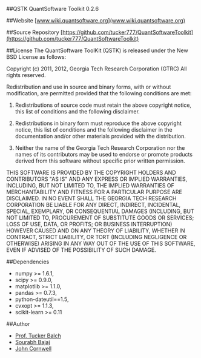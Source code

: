##QSTK
QuantSoftware Toolkit 0.2.6

##Website
[www.wiki.quantsoftware.org](www.wiki.quantsoftware.org)

##Source Repository
[https://github.com/tucker777/QuantSoftwareToolkit](https://github.com/tucker777/QuantSoftwareToolkit)

##License
The QuantSoftware ToolKit (QSTK) is released under the New BSD License as follows:

Copyright (c) 2011, 2012, Georgia Tech Research Corporation (GTRC) All rights reserved.

Redistribution and use in source and binary forms, with or without modification, are permitted provided that the following conditions are met:

 1) Redistributions of source code must retain the above copyright notice, this list of conditions and the following disclaimer. 

 2) Redistributions in binary form must reproduce the above copyright notice, this list of conditions and the following disclaimer
  in the documentation and/or other materials provided with the distribution. 

 3) Neither the name of the Georgia Tech Research Corporation nor the names of its contributors may be used to endorse or promote
  products derived from this software without specific prior written permission. 

THIS SOFTWARE IS PROVIDED BY THE COPYRIGHT HOLDERS AND CONTRIBUTORS "AS IS" AND ANY EXPRESS OR IMPLIED WARRANTIES, INCLUDING,
BUT NOT LIMITED TO, THE IMPLIED WARRANTIES OF MERCHANTABILITY AND FITNESS FOR A PARTICULAR PURPOSE ARE DISCLAIMED. 
IN NO EVENT SHALL THE GEORGIA TECH RESEARCH CORPORATION BE LIABLE FOR ANY DIRECT, INDIRECT, INCIDENTAL, SPECIAL, EXEMPLARY, 
OR CONSEQUENTIAL DAMAGES (INCLUDING, BUT NOT LIMITED TO, PROCUREMENT OF SUBSTITUTE GOODS OR SERVICES; LOSS OF USE, DATA, 
OR PROFITS; OR BUSINESS INTERRUPTION) HOWEVER CAUSED AND ON ANY THEORY OF LIABILITY, WHETHER IN CONTRACT, STRICT LIABILITY, 
OR TORT (INCLUDING NEGLIGENCE OR OTHERWISE) ARISING IN ANY WAY OUT OF THE USE OF THIS SOFTWARE, EVEN IF ADVISED OF THE 
POSSIBILITY OF SUCH DAMAGE. 

##Dependencies
- numpy >= 1.6.1,
- scipy >= 0.9.0,
- matplotlib >= 1.1.0,
- pandas >= 0.7.3,
- python-dateutil==1.5,
- cvxopt >= 1.1.3,
- scikit-learn >= 0.11

##Author
- [Prof. Tucker Balch](http://www.cc.gatech.edu/~tucker/)
- [Sourabh Bajaj](http://sb2nov.github.io)
- [John Cornwell](https://github.com/JWCornV)

